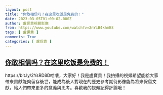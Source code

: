 ```yaml
---
layout: post
title: "你敢相信吗？在这里吃饭是免费的！"
date: 2023-03-05T01:00:02.000Z
author: 盧保貴視覺影像
from: https://www.youtube.com/watch?v=2nYiB4khmB8
tags: [ 盧保貴 ]
comments: True
categories: [ 盧保貴 ]
---
```

<!--1677978002000-->
[你敢相信吗？在这里吃饭是免费的！](https://www.youtube.com/watch?v=2nYiB4khmB8)
------

<div>
https://bit.ly/2YsRD8D哈嘍，大家好！我是盧寶貴！我拍攝的視頻希望能給大家帶來貢獻能夠留存後世，能成為後人對現在的歷史參考期待影像能為將來保留文獻，給人們帶來更多的意義與思考。喜歡我的視頻記得評論哦！
</div>
